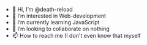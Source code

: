 - 👋 Hi, I’m @death-reload
- 👀 I’m interested in Web-development
- 🌱 I’m currently learning JavaScript
- 💞️ I’m looking to collaborate on nothing
- 📫 How to reach me (I don't even know that myself

<!---
death-reload/death-reload is a ✨ special ✨ repository because its `README.md` (this file) appears on your GitHub profile.
You can click the Preview link to take a look at your changes.
--->
